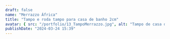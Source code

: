 ```yaml
---
draft: false
name: "Merrazzo África"
title: "Tampo e roda tampo para casa de banho 2cm"
avatar: { src: "/portfolio/13_TampoMerrazzo.jpg", alt: "Tampo de casa de banho em Merrazzo África" }
publishDate: "2024-03-24 15:39"
---
```

